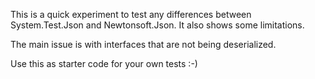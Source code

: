 ﻿This is a quick experiment to test any differences between System.Test.Json and Newtonsoft.Json.
It also shows some limitations.

The main issue is with interfaces that are not being deserialized.

Use this as starter code for your own tests :-)
